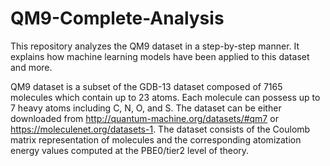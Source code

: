 # QM9-Complete-Analysis
This repository analyzes the QM9 dataset in a step-by-step manner. It explains how machine learning models have been applied to this dataset and more.

QM9 dataset is a subset of the GDB-13 dataset composed of 7165 molecules which contain up to 23 atoms. Each molecule can possess up to 7 heavy atoms including C, N, O, and S. The dataset can be either downloaded from http://quantum-machine.org/datasets/#qm7 or https://moleculenet.org/datasets-1.
The dataset consists of the Coulomb matrix representation of molecules and the corresponding atomization energy values computed at the PBE0/tier2 level of theory.

